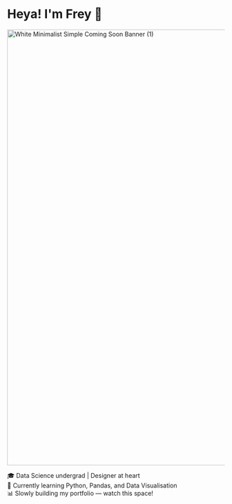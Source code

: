 # Heya! I'm Frey 👋
<img width="1010" alt="White Minimalist Simple Coming Soon Banner (1)" src="https://github.com/user-attachments/assets/d4b6c9d1-31b1-4fb2-b366-e87e62a70707" />

🎓 Data Science undergrad | Designer at heart  
🧠 Currently learning Python, Pandas, and Data Visualisation  
📊 Slowly building my portfolio — watch this space!  

